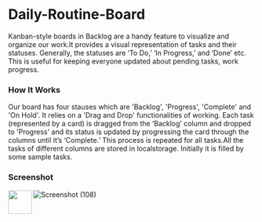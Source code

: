 # Daily-Routine-Board
Kanban-style boards in Backlog are a handy feature to visualize and organize our work.It provides a visual representation of tasks and their statuses. Generally, the statuses are ‘To Do,’ ‘In Progress,’ and ‘Done’ etc. This is useful for keeping everyone updated about pending tasks, work progress.

### How It Works
Our board has four stauses which are 'Backlog', 'Progress', 'Complete' and 'On Hold'. It relies on a 'Drag and Drop' functionalities of working. Each task (represented by a card) is dragged from the ‘Backlog’ column and dropped to 'Progress' and its status is updated by progressing the card through the columns until it’s ‘Complete.’ This process is repeated for all tasks.All the tasks of different columns are stored in localstorage. Initially it is filled by some sample tasks.

### Screenshot
<img src="https://www.kindpng.com/picc/m/355-3559027_c-programming-language-logo-clipart-png-download-c.png" align="left" height="48" width="48" >

![Screenshot (108)](https://user-images.githubusercontent.com/26957756/121906642-ee0b7600-cd48-11eb-9889-a3c4aa065cc4.png)
